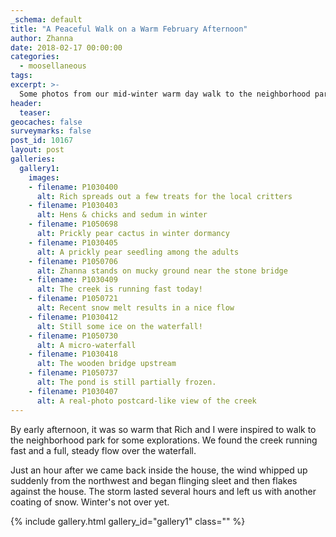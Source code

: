 ```yaml
---
_schema: default
title: "A Peaceful Walk on a Warm February Afternoon"
author: Zhanna
date: 2018-02-17 00:00:00
categories:
  - moosellaneous
tags:
excerpt: >-
  Some photos from our mid-winter warm day walk to the neighborhood park
header:
  teaser:
geocaches: false
surveymarks: false
post_id: 10167
layout: post
galleries:
  gallery1:
    images:
    - filename: P1030400
      alt: Rich spreads out a few treats for the local critters
    - filename: P1030403
      alt: Hens & chicks and sedum in winter
    - filename: P1050698
      alt: Prickly pear cactus in winter dormancy
    - filename: P1030405
      alt: A prickly pear seedling among the adults
    - filename: P1050706
      alt: Zhanna stands on mucky ground near the stone bridge
    - filename: P1030409
      alt: The creek is running fast today!
    - filename: P1050721
      alt: Recent snow melt results in a nice flow
    - filename: P1030412
      alt: Still some ice on the waterfall!
    - filename: P1050730
      alt: A micro-waterfall
    - filename: P1030418
      alt: The wooden bridge upstream
    - filename: P1050737
      alt: The pond is still partially frozen.
    - filename: P1030407
      alt: A real-photo postcard-like view of the creek                      
---
```


By early afternoon, it was so warm that Rich and I were inspired to walk to the neighborhood park for some explorations. We found the creek running fast and a full, steady flow over the waterfall. 

Just an hour after we came back inside the house, the wind whipped up suddenly from the northwest and began flinging sleet and then flakes against the house. The storm lasted several hours and left us with another coating of snow. Winter's not over yet.

{% include gallery.html gallery_id="gallery1" class="" %}